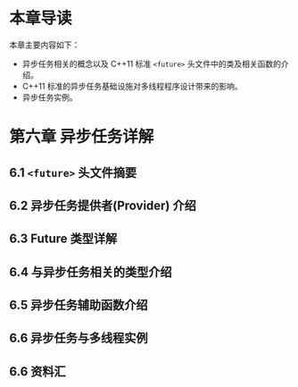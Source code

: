 ﻿# 本章导读 #

本章主要内容如下：

- 异步任务相关的概念以及 C++11 标准 `<future>` 头文件中的类及相关函数的介绍。
- C++11 标准的异步任务基础设施对多线程程序设计带来的影响。
- 异步任务实例。

# 第六章 异步任务详解 #

## 6.1 `<future>` 头文件摘要 ##

## 6.2 异步任务提供者(Provider) 介绍 ##

## 6.3 Future 类型详解 ##

## 6.4 与异步任务相关的类型介绍 ##

## 6.5 异步任务辅助函数介绍 ##

## 6.6 异步任务与多线程实例 ##

## 6.6 资料汇 ##